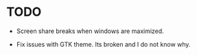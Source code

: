 # TODO

- Screen share breaks when windows are maximized.

- Fix issues with GTK theme. Its broken and I do not know why. 
